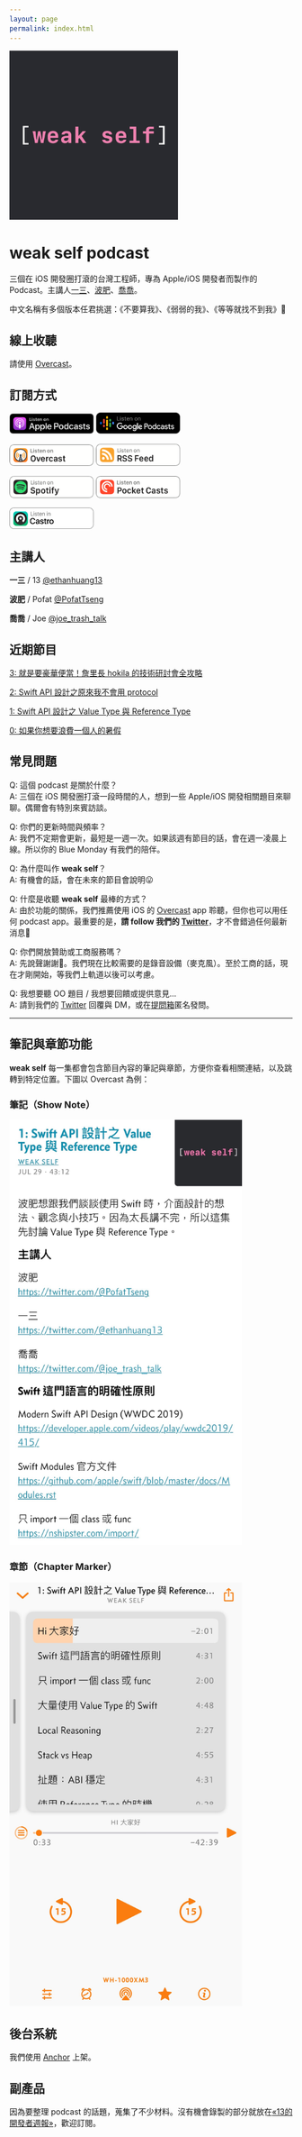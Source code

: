 ```yaml
---
layout: page
permalink: index.html
---
```


<img src="og_image.jpg" width="300" alt="weak self podcast logo"/>

# weak self podcast

三個在 iOS 開發圈打滾的台灣工程師，專為 Apple/iOS 開發者而製作的 Podcast。主講人[一三](https://twitter.com/@ethanhuang13)、[波肥](https://twitter.com/@PofatTseng)、[喬喬](https://twitter.com/@joe_trash_talk)。

中文名稱有多個版本任君挑選：《不要算我》、《弱弱的我》、《等等就找不到我》🤪

## 線上收聽

請使用 <a href="https://overcast.fm/itunes1474108801/weak-self">Overcast</a>。

## 訂閱方式
<a href="https://podcasts.apple.com/tw/podcast/weak-self/id1474108801"><img src="apple_podcasts.png" width="150" alt="Listen on Apple Podcasts"></a> <a href="https://www.google.com/podcasts?feed=aHR0cHM6Ly9hbmNob3IuZm0vcy9jOTE0OTY0L3BvZGNhc3QvcnNz"><img src="google_podcasts.png" width="150" alt="Listen on Google Podcasts"></a>

<a href="https://overcast.fm/itunes1474108801/weak-self"><img src="overcast.png" width="150" alt="Listen on Overcast"></a> <a href="https://anchor.fm/s/c914964/podcast/rss"><img src="rss_feed.png" width="150" alt="Listen on RSS Feed"></a>

<a href="https://open.spotify.com/show/4qAJjdyhx5AgHHL4VuTauj"><img src="spotify.png" width="150" alt="Listen on Spotify"></a> <a href="https://pca.st/9Z02"><img src="pocket_casts.png" width="150" alt="Listen on Pocket Casts"></a>

<a href="https://castro.fm/itunes/1474108801"><img src="castro.png" width="150" alt="Listen in Castro"></a>

## 主講人

**一三** / 13
[@ethanhuang13](https://twitter.com/@ethanhuang13)

**波肥** / Pofat
[@PofatTseng](https://twitter.com/@PofatTseng)

**喬喬** / Joe
[@joe_trash_talk](https://twitter.com/@joe_trash_talk)

## 近期節目

[3: 就是要豪華便當！詹里長 hokila 的技術研討會全攻略](/episodes/3)

[2: Swift API 設計之原來我不會用 protocol](/episodes/2)

[1: Swift API 設計之 Value Type 與 Reference Type](/episodes/1)

[0: 如果你想要浪費一個人的暑假](/episodes/0)

## 常見問題
Q: 這個 podcast 是關於什麼？  
A: 三個在 iOS 開發圈打滾一段時間的人，想到一些 Apple/iOS 開發相關題目來聊聊。偶爾會有特別來賓訪談。

Q: 你們的更新時間與頻率？  
A: 我們不定期會更新，最短是一週一次。如果該週有節目的話，會在週一凌晨上線。所以你的 Blue Monday 有我們的陪伴。

Q: 為什麼叫作 **weak self**？  
A: 有機會的話，會在未來的節目會說明😛

Q: 什麼是收聽 **weak self** 最棒的方式？  
A: 由於功能的關係，我們推薦使用 iOS 的 [Overcast](https://overcast.fm/itunes1474108801/weak-self) app 聆聽，但你也可以用任何 podcast app。最重要的是，**請 follow 我們的 [Twitter](https://twitter.com/weak_self)**，才不會錯過任何最新消息🥰

Q: 你們開放贊助或工商服務嗎？  
A: 先說聲謝謝🙏。我們現在比較需要的是錄音設備（麥克風）。至於工商的話，現在才剛開始，等我們上軌道以後可以考慮。

Q: 我想要聽 OO 題目 / 我想要回饋或提供意見...  
A: 請到我們的 [Twitter](https://twitter.com/weak_self) 回覆與 DM，或在[提問箱](https://peing.net/zh-TW/weak_self)匿名發問。

<!--
## 如何訂閱？
下面是各大常用的 podcast apps。你可以點擊連結或是直接搜尋 weak self。

### Apple Podcasts / iTunes
https://podcasts.apple.com/tw/podcast/weak-self/id1474108801
> 支援筆記、章節、調整速度

### Overcast（推薦）
https://overcast.fm/itunes1474108801/weak-self
> 支援筆記、章節、調整速度、智慧加速、聲音強化

### Spotify
https://open.spotify.com/show/4qAJjdyhx5AgHHL4VuTauj
> 支援調整速度

### Anchor
https://anchor.fm/weakself
> 支援筆記（僅純文字）、調整速度（三種速度）

### Pocket Casts
https://pca.st/9Z02
> 支援筆記、章節、調整速度、智慧加速、聲音強化

### RSS Feed
https://anchor.fm/s/c914964/podcast/rss
透過這個 feed，你可以用任何 podcast app 訂閱 weak self。直接點連結可能不會是你想要的結果😂，最好複製網址再貼過去。

### 其他 Podcast Apps
* [Breaker](https://www.breaker.audio/weak-self)
* [Google Podcasts](https://www.google.com/podcasts?feed=aHR0cHM6Ly9hbmNob3IuZm0vcy9jOTE0OTY0L3BvZGNhc3QvcnNz)
* [RadioPublic](https://radiopublic.com/weak-self-WxO4K1)
* [Stitcher](https://www.stitcher.com/podcast/anchor-podcasts/weak-self)
-->

---
## 筆記與章節功能

**weak self** 每一集都會包含節目內容的筆記與章節，方便你查看相關連結，以及跳轉到特定位置。下圖以 Overcast 為例：

### 筆記（Show Note）
<img src="show_note.jpg" width="414" alt="筆記功能 show note">

### 章節（Chapter Marker）
<img src="chapter_marks.jpg" width="414" alt="章節功能 chapter mark">

## 後台系統
我們使用 [Anchor](https://anchor.fm/weakself) 上架。

## 副產品
因為要整理 podcast 的話題，蒐集了不少材料。沒有機會錄製的部分就放在[«13的開發者週報»](https://ethanhuang13.substack.com)，歡迎訂閱。
